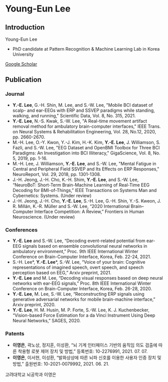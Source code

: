 # Young-Eun Lee

## Introduction
Young-Eun Lee
* PhD candidate at Pattern Recognition & Machine Learning Lab in Korea University

<a href="https://scholar.google.co.kr/citations?user=fCkoUvEAAAAJ">Google Scholar</a>

## Publication
### Journal
* <b>Y.-E. Lee</b>, G.-H. Shin, M. Lee, and S.-W. Lee, "Mobile BCI dataset of scalp- and ear-EEGs with ERP and SSVEP paradigms while standing, walking, and running," Scientific Data, Vol. 8, No. 315, 2021.
* <b>Y.-E. Lee</b>, N.-S. Kwak, S.-W. Lee, "A Real-time movement artifact removal method for ambulatory brain-computer interfaces," IEEE Trans. on Neural Systems & Rehabilitation Engineering, Vol. 28, No.12, 2020, pp. 2660-2670. 
* M.-H. Lee, O.-Y. Kwon, Y.-J. Kim, H.-K. Kim, <b>Y.-E. Lee</b>, J. Williamson, S. Fazli, and S.-W. Lee, "EEG Dataset and OpenBMI Toolbox for Three BCI Paradigms: An Investigation into BCI Illiteracy," GigaScience, Vol. 8, No. 5, 2019, pp. 1-16.
* M.-H. Lee, J. Williamson, <b>Y.-E. Lee</b>, and S.-W. Lee, "Mental Fatigue in Central and Peripheral Field SSVEP and Its Effects on ERP Responses," NeuroReport, Vol. 29, 2018, pp. 1301-1308.
* J.-H. Jeong, J.-H. Cho, K.-H. Shim, <b>Y.-E. Lee</b>, and S.-W. Lee, “NeuroBoT: Short-Term Brain-Machine Learning of Real-Time EEG Decoding for BMI-of-Things,” IEEE Transactions on Systems Man and Cybernetics: Systems. (Under review)
* J.-H. Jeong, J.-H. Cho, <b>Y.-E. Lee</b>, S.-H. Lee, G.-H. Shin, Y.-S. Kweon, J. R. Millán, K.-R. Müller and S.-W. Lee, “2020 International Brain–Computer Interface Competition: A Review,” Frontiers in Human Neuroscience. (Under review)

### Conferences
* <b>Y.-E. Lee</b> and S.-W. Lee, “Decoding event-related potential from ear-EEG signals based on ensemble convolutional neural networks in ambulatory environment,” Proc. 9th IEEE International Winter Conference on Brain-Computer Interface, Korea, Feb. 22-24, 2021.
* S.-H. Lee&#42;, <b>Y.-E. Lee</b>&#42;, S.-W. Lee, “Voice of your brain: Cognitive representations of imagined speech, overt speech, and speech  perception based on EEG,” Arxiv preprint, 2021.
* <b>Y.-E. Lee</b> and M. Lee, “Decoding visual responses based on deep neural networks with ear-EEG signals,” Proc. 8th IEEE International Winter Conference on Brain-Computer Interface, Korea, Feb. 26-28, 2020.
* <b>Y.-E. Lee</b>, M. Lee, S.-W. Lee, “Reconstructing ERP signals using generative adversarial networks for mobile brain-machine interface,” Arxiv preprint, 2020.
* <b>Y.-E. Lee</b>, H. M. Husin, M. P. Forte, S.-W. Lee, K. J. Kuchenbecker, “Vision-based Force Estimation for a da Vinci Instrument Using Deep Neural Networks,” SAGES, 2020.

### Patents
* <b>이영은</b>, 곽노상, 정지훈, 이성환, “뇌 기계 인터페이스 기반의 움직임 의도 검출에 따른 착용형 로봇 제어 장치 및 방법,” 등록번호: 10-2276991, 2021. 07. 07.
* <b>이영은</b>, 이서현, 이성환, “발화상상에 따른 뇌파 신호를 이용한 사용자 인증 장치 및 방법,” 출원번호: 10-2021-0079992, 2021. 06. 21.

고려대학교 뇌공학과 이영은
